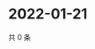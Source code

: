 # 2022-01-21

共 0 条

<!-- BEGIN WEIBO -->
<!-- 最后更新时间 Fri Jan 21 2022 11:08:56 GMT+0800 (China Standard Time) -->

<!-- END WEIBO -->
